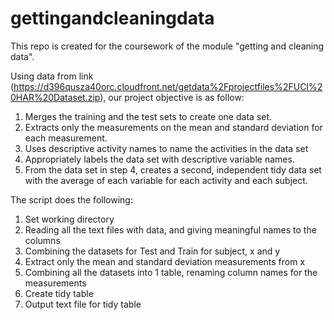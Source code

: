 # gettingandcleaningdata

This repo is created for the coursework of the module "getting and cleaning data".

Using data from link (https://d396qusza40orc.cloudfront.net/getdata%2Fprojectfiles%2FUCI%20HAR%20Dataset.zip),
our project objective is as follow:   
1. Merges the training and the test sets to create one data set.  
2. Extracts only the measurements on the mean and standard deviation for each measurement.  
3. Uses descriptive activity names to name the activities in the data set   
4. Appropriately labels the data set with descriptive variable names. 
5. From the data set in step 4, creates a second, independent tidy data set with the average of each variable for each activity  and each subject.

The script does the following:  
1. Set working directory  
2. Reading all the text files with data, and giving meaningful names to the columns 
3. Combining the datasets for Test and Train for subject, x and y 
4. Extract only the mean and standard deviation measurements from x 
5. Combining all the datasets into 1 table, renaming column names for the measurements  
6. Create tidy table  
7. Output text file for tidy table  
